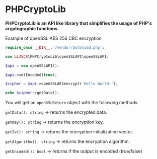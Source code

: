 # PHPCryptoLib

**PHPCryptoLib is an API like library that simplifies the usage of PHP's cryptographic functions.**

Example of openSSL AES 256 CBC encryption
```php
require_once __DIR__.'/vendor/autoload.php';

use LLJVCS\PHPCryptoLib\openSSLAPI\openSSLAPI;

$api = new openSSLAPI();

$api->setEncoded(true);

$cipher = $api->openSSLAESencrypt('Hello World!');

echo $cipher->getData();
```

You will get an `openSSLReturn` object with the following methods:

`getData(): string` -> returns the encrypted data.

`getKey(): string` -> returns the encryption key.

`getIv(): string` -> returns the encryption initialization vector.

`getAlgorithm(): string` -> returns the encryption algorithm.

`getEncoded(): bool` -> returns if the output is encoded (true/false)
